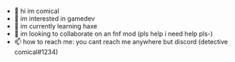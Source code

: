 - 👋 hi im comical
- 👀 im interested in gamedev
- 🌱 im currently learning haxe
- 💞️ im looking to collaborate on an fnf mod (pls help i need help pls-)
- 📫 how to reach me: you cant reach me anywhere but discord (detective comical#1234)
